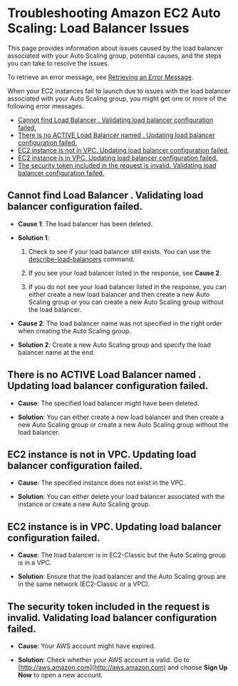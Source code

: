 # Troubleshooting Amazon EC2 Auto Scaling: Load Balancer Issues<a name="ts-as-loadbalancer"></a>

This page provides information about issues caused by the load balancer associated with your Auto Scaling group, potential causes, and the steps you can take to resolve the issues\.

To retrieve an error message, see [Retrieving an Error Message](CHAP_Troubleshooting.md#RetrievingErrors)\.

When your EC2 instances fail to launch due to issues with the load balancer associated with your Auto Scaling group, you might get one or more of the following error messages\.


+ [Cannot find Load Balancer <your launch environment>\. Validating load balancer configuration failed\.](#ts-as-loadbalancer-1)
+ [There is no ACTIVE Load Balancer named <load balancer name>\. Updating load balancer configuration failed\.](#ts-as-loadbalancer-2)
+ [EC2 instance <instance ID> is not in VPC\. Updating load balancer configuration failed\.](#ts-as-loadbalancer-3)
+ [EC2 instance <instance ID> is in VPC\. Updating load balancer configuration failed\.](#ts-as-loadbalancer-5)
+ [The security token included in the request is invalid\. Validating load balancer configuration failed\.](#ts-as-loadbalancer-4)

## Cannot find Load Balancer <your launch environment>\. Validating load balancer configuration failed\.<a name="ts-as-loadbalancer-1"></a>

+ **Cause 1**: The load balancer has been deleted\.

+ **Solution 1**:

  1. Check to see if your load balancer still exists\. You can use the [describe\-load\-balancers](http://docs.aws.amazon.com/cli/latest/reference/elb/describe-load-balancers.html) command\.

  1. If you see your load balancer listed in the response, see **Cause 2**\.

  1. If you do not see your load balancer listed in the response, you can either create a new load balancer and then create a new Auto Scaling group or you can create a new Auto Scaling group without the load balancer\.

+ **Cause 2**: The load balancer name was not specified in the right order when creating the Auto Scaling group\.

+ **Solution 2**: Create a new Auto Scaling group and specify the load balancer name at the end\.

## There is no ACTIVE Load Balancer named <load balancer name>\. Updating load balancer configuration failed\.<a name="ts-as-loadbalancer-2"></a>

+ **Cause**: The specified load balancer might have been deleted\.

+ **Solution**: You can either create a new load balancer and then create a new Auto Scaling group or create a new Auto Scaling group without the load balancer\. 

## EC2 instance <instance ID> is not in VPC\. Updating load balancer configuration failed\.<a name="ts-as-loadbalancer-3"></a>

+ **Cause**: The specified instance does not exist in the VPC\.

+ **Solution**: You can either delete your load balancer associated with the instance or create a new Auto Scaling group\.

## EC2 instance <instance ID> is in VPC\. Updating load balancer configuration failed\.<a name="ts-as-loadbalancer-5"></a>

+ **Cause**: The load balancer is in EC2\-Classic but the Auto Scaling group is in a VPC\.

+ **Solution**: Ensure that the load balancer and the Auto Scaling group are in the same network \(EC2\-Classic or a VPC\)\.

## The security token included in the request is invalid\. Validating load balancer configuration failed\.<a name="ts-as-loadbalancer-4"></a>

+ **Cause**: Your AWS account might have expired\.

+ **Solution**: Check whether your AWS account is valid\. Go to [http://aws.amazon.com](http://aws.amazon.com) and choose **Sign Up Now** to open a new account\.